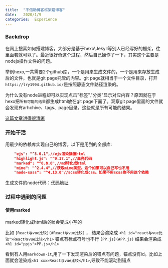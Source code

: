```yaml
---
title:  "不借助博客框架建博客"
date:   2020/1/9
categories:  Experience 
---
```

### Backdrop
在网上搜索如何搭建博客，大部分是基于hexo\Jekyll等别人已经写好的框架，往里面套就可以了。最近很好奇这个过程，然后自己操作了一下，其实这个主要是nodejs操作文件的问题。

举例hexo,一共需要2个github库，一个是用来生成文件的，一个是用来存放生成后的文件，也就是git page托管的内容。git page就相当于一个文件目录，打开``https://lry1994.github.io/``是按照静态文件路径渲染的。

为什么没有node进程却可以实现点击"标签","分类"显示对应内容？原因就在于hexo把``所有可能的结果``都生成html放在git page下面了。观察git page里面的文件就会发现有arhchive、tags、page目录，这些就是所有可能的结果。

<a href="https://www.larscheng.com/hexo-principle/" >这篇文章讲得很清晰</a>

### 开始干活
用最少的依赖库实现自己的博客。以下是用到的全部库:

```json
    "ejs": "^3.0.1",//ejs渲染插值html
    "highlight.js": "^9.17.1",//高亮代码
    "marked": "^0.8.0",//md转化成html
    "mime": "^2.4.4",//获取mime类型。这个如果可以自己写也不用
    "node-sass": "^4.13.0"//scss转化成css。如果不用scss也不用这个依赖
```
生成文件的node代码：<a href="https://github.com/LRY1994/blog-ejs-nodejs">代码地址</a>


### 过程中遇到的问题
#### 使用marked
marked转化成html后的id会变成小写的

比如 ``[React与vue比较](#React与vue比较)`` ， 结果会渲染成 ``<h1 id="react与vue比较">React与vue比较</h1>``
锚点有标点符号也不行 ``[PP.js](#PP.js)`` 结果会渲染成``<h1 id="ppjs">PP.js</h1>``

看到有人用``markdown-it``,用了一下发现渲染后的锚点有问题，锚点没有id。比如上面就会渲染成``<h1 xxx>React与vue比较</h1>``,导致不能滚动到锚点
